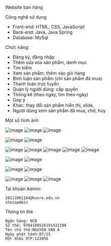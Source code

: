Website bán hàng

  Công nghệ sử dụng

  - Front-end: HTML, CSS, JavaScript
  - Back-end: Java, Java Spring
  - Database: MySql

Chức năng:

  - Đăng ký, đăng nhập
  - Thêm sửa xóa sản phẩm, danh mục
  - Tìm kiếm
  - Xem sản phẩm, thêm vào giỏ hàng
  - Bình luận sản phẩm (chỉ sản phẩm đã mua)
  - Thanh toán trực tuyến
  - Quản lý người dùng: cấp quyền
  - Thống kê (theo ngày, tìm theo ngày)
  - Góp ý
  - Khác: thay đổi sản phẩm hiển thị, slide,
  - Người dùng xem sản phẩm đã mua, chờ, hủy

Một số hình ảnh

![image](https://github.com/tanhtuan01/Shoza/assets/58209760/33f1c186-1499-4e56-99da-efb765aeee2d)
![image](https://github.com/tanhtuan01/Shoza/assets/58209760/0f580bc3-59ee-469e-87cb-6292a0401a14)
![image](https://github.com/tanhtuan01/Shoza/assets/58209760/f0d8980a-a030-4e27-8767-2ca06b9ced53)

![image](https://github.com/tanhtuan01/Shoza/assets/58209760/2962a637-b2a5-4bbd-9eed-0c39b7c74e76)
![image](https://github.com/tanhtuan01/Shoza/assets/58209760/88a9f36c-35f8-49cc-a666-78899cf3af20)

![image](https://github.com/tanhtuan01/Shoza/assets/58209760/e3f54f9b-1f40-415d-b406-0548201ff87d)
![image](https://github.com/tanhtuan01/Shoza/assets/58209760/7c88bec8-dd27-4b27-b4c7-f228cfbffc45)
![image](https://github.com/tanhtuan01/Shoza/assets/58209760/88d919a0-1ce9-4478-a9cb-2041049dedce) ![image](https://github.com/tanhtuan01/Shoza/assets/58209760/b629ee6e-0bab-4742-ac90-27e26e325453)
![image](https://github.com/tanhtuan01/Shoza/assets/58209760/1093c73f-b895-468b-9df5-612feb387027)



![image](https://github.com/tanhtuan01/Shoza/assets/58209760/974ddcf1-7a3d-438b-9f7b-0b53a5db3278)
![image](https://github.com/tanhtuan01/Shoza/assets/58209760/95a93d6d-b925-479f-aa3b-bb76eafbaa7d)

![image](https://github.com/tanhtuan01/Shoza/assets/58209760/d608957e-de3a-4226-8eaf-c39a7cd357d5)
![image](https://github.com/tanhtuan01/Shoza/assets/58209760/bc4fa7db-b943-4e94-8327-eefdccc41cb3)

![image](https://github.com/tanhtuan01/Shoza/assets/58209760/80cad648-8cc4-4d1a-926e-5d015654ddd8)
![image](https://github.com/tanhtuan01/Shoza/assets/58209760/1262e498-4bfc-44e6-bae1-79eb2a4795ae)
![image](https://github.com/tanhtuan01/Shoza/assets/58209760/c39c5002-7384-4863-ae15-05c5bfa223c5)



  Tài khoản Admin:

    20111061164@hunre.edu.vn
    shozaadmin

  Thông tin thẻ

    Ngân hàng: NCB
    Số thẻ: 9704198526191432198
    Tên chủ thẻ:NGUYEN VAN A
    Ngày phát hành:07/15
    Mật khẩu OTP:123456
